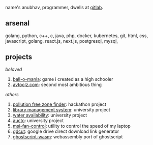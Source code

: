 name's anubhav, programmer, dwells at [gitlab](https://gitlab.com/junevm).

## **arsenal**
golang, python, c++, c, java, php, docker, kubernetes, git, html, css, javascript, golang, react.js, next.js, postgresql, mysql, 


## **projects**

*beloved*
1. [ball-o-mania](https://gitlab.com/junevm/Ball-O-Mania): game i created as a high schooler 
2. [avtoolz.com](https://avtoolz.com): second most ambitious thing

*others*
1. [pollution free zone finder](https://gitlab.com/junevm/pollution-free-zone-finder): hackathon project 
2. [library management system](https://gitlab.com/junevm/library-hub): university project 
3. [water availability](https://gitlab.com/junevm/water-availability): university project 
4. [aucto](https://gitlab.com/junevm/aucto): university project 
5. [msi-fan-control](https://gitlab.com/junevm/MSIFanControl): utility to control the speed of my laptop
6. [gdcut](https://gitlab.com/junevm/gdCut): google drive direct download link generator
7. [ghostscript-wasm](https://gitlab.com/junevm/ghostscript-wasm): webassembly port of ghostscript
